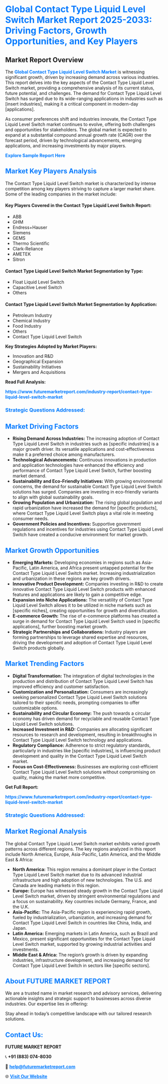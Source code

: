 <h1 style="color: #007BFF;">Global Contact Type Liquid Level Switch Market Report 2025-2033: Driving Factors, Growth Opportunities, and Key Players</h1>

<section id="overview">
<h2>Market Report Overview</h2>
<p>The <a href="https://www.futuremarketreport.com/industry-report/contact-type-liquid-level-switch-market" style="color: #007BFF; text-decoration: none;"><strong>Global Contact Type Liquid Level Switch Market</strong></a> is witnessing significant growth, driven by increasing demand across various industries. This report delves into the key aspects of the Contact Type Liquid Level Switch market, providing a comprehensive analysis of its current status, future potential, and challenges. The demand for Contact Type Liquid Level Switch has surged due to its wide-ranging applications in industries such as [insert industries], making it a critical component in modern-day [applications].</p>
<p>As consumer preferences shift and industries innovate, the Contact Type Liquid Level Switch market continues to evolve, offering both challenges and opportunities for stakeholders. The global market is expected to expand at a substantial compound annual growth rate (CAGR) over the forecast period, driven by technological advancements, emerging applications, and increasing investments by major players.</p>
</section>

<section id="overview">
<p><a href="https://www.futuremarketreport.com/request-sample/reportId=124636" style="color: #007BFF; text-decoration: none;"><strong>Explore Sample Report Here</strong></a></p>
</section>

<section id="key-players">
<h2 style="color: #007BFF;">Market Key Players Analysis</h2>
<p>The Contact Type Liquid Level Switch market is characterized by intense competition among key players striving to capture a larger market share. Some of the leading companies in the market include:</p>
<h4>Key Players Covered in the Contact Type Liquid Level Switch Report:</h4>
<ul><li>ABB</li><li>GHM</li><li>Endress+Hauser</li><li>Siemens</li><li>GEMS</li><li>Thermo Scientific</li><li>Clark-Reliance</li><li>AMETEK</li><li>Sitron</li></ul>
<h4>Contact Type Liquid Level Switch Market Segmentation by Type:</h4>
<ul><li>Float Liquid Level Switch</li><li>Capacitive Level Switch</li><li>Others</li></ul>

<h4>Contact Type Liquid Level Switch Market Segmentation by Application:</h4>
<ul><li>Petroleum Industry</li><li>Chemical Industry</li><li>Food Industry</li><li>Others</li><li>Contact Type Liquid Level Switch</li></ul>
<p><strong>Key Strategies Adopted by Market Players:</strong></p>
<ul>
<li>Innovation and R&D</li>
<li>Geographical Expansion</li>
<li>Sustainability Initiatives</li>
<li>Mergers and Acquisitions</li>
</ul>
</section>

<section>
<p><strong>Read Full Analysis: </strong></p><a href="https://www.futuremarketreport.com/industry-report/contact-type-liquid-level-switch-market" style="color: #007BFF; text-decoration: none;"><strong>https://www.futuremarketreport.com/industry-report/contact-type-liquid-level-switch-market</strong></a>
<h3 style="color: #007BFF;">Strategic Questions Addressed:</h3>
</section>

<section id="driving-factors">
<h2 style="color: #007BFF;">Market Driving Factors</h2>
<ul>
<li><strong>Rising Demand Across Industries:</strong> The increasing adoption of Contact Type Liquid Level Switch in industries such as [specific industries] is a major growth driver. Its versatile applications and cost-effectiveness make it a preferred choice among manufacturers.</li>
<li><strong>Technological Advancements:</strong> Continuous innovations in production and application technologies have enhanced the efficiency and performance of Contact Type Liquid Level Switch, further boosting market demand.</li>
<li><strong>Sustainability and Eco-Friendly Initiatives:</strong> With growing environmental concerns, the demand for sustainable Contact Type Liquid Level Switch solutions has surged. Companies are investing in eco-friendly variants to align with global sustainability goals.</li>
<li><strong>Growing Population and Urbanization:</strong> The rising global population and rapid urbanization have increased the demand for [specific products], where Contact Type Liquid Level Switch plays a vital role in meeting consumer needs.</li>
<li><strong>Government Policies and Incentives:</strong> Supportive government regulations and incentives for industries using Contact Type Liquid Level Switch have created a conducive environment for market growth.</li>
</ul>
</section>

<section id="growth-opportunities">
<h2 style="color: #007BFF;">Market Growth Opportunities</h2>
<ul>
<li><strong>Emerging Markets:</strong> Developing economies in regions such as Asia-Pacific, Latin America, and Africa present untapped potential for the Contact Type Liquid Level Switch market. Increasing industrialization and urbanization in these regions are key growth drivers.</li>
<li><strong>Innovative Product Development:</strong> Companies investing in R&D to create innovative Contact Type Liquid Level Switch products with enhanced features and applications are likely to gain a competitive edge.</li>
<li><strong>Expansion into Niche Applications:</strong> The versatility of Contact Type Liquid Level Switch allows it to be utilized in niche markets such as [specific niches], creating opportunities for growth and diversification.</li>
<li><strong>E-commerce Growth:</strong> The rise of e-commerce platforms has created a surge in demand for Contact Type Liquid Level Switch used in [specific applications], further boosting market growth.</li>
<li><strong>Strategic Partnerships and Collaborations:</strong> Industry players are forming partnerships to leverage shared expertise and resources, driving the development and adoption of Contact Type Liquid Level Switch products globally.</li>
</ul>
</section>

<section id="trending-factors">
<h2 style="color: #007BFF;">Market Trending Factors</h2>
<ul>
<li><strong>Digital Transformation:</strong> The integration of digital technologies in the production and distribution of Contact Type Liquid Level Switch has improved efficiency and customer satisfaction.</li>
<li><strong>Customization and Personalization:</strong> Consumers are increasingly seeking personalized Contact Type Liquid Level Switch solutions tailored to their specific needs, prompting companies to offer customizable options.</li>
<li><strong>Sustainability and Circular Economy:</strong> The push towards a circular economy has driven demand for recyclable and reusable Contact Type Liquid Level Switch solutions.</li>
<li><strong>Increased Investment in R&D:</strong> Companies are allocating significant resources to research and development, resulting in breakthroughs in Contact Type Liquid Level Switch technology and applications.</li>
<li><strong>Regulatory Compliance:</strong> Adherence to strict regulatory standards, particularly in industries like [specific industries], is influencing product development and quality in the Contact Type Liquid Level Switch market.</li>
<li><strong>Focus on Cost-Effectiveness:</strong> Businesses are exploring cost-efficient Contact Type Liquid Level Switch solutions without compromising on quality, making the market more competitive.</li>
</ul>
</section>

<section>
<p><strong>Get Full Report: </strong></p><a href="https://www.futuremarketreport.com/industry-report/contact-type-liquid-level-switch-market" style="color: #007BFF; text-decoration: none;"><strong>https://www.futuremarketreport.com/industry-report/contact-type-liquid-level-switch-market</strong></a>
<h3 style="color: #007BFF;">Strategic Questions Addressed:</h3>
</section>


<section id="regional-analysis">
<h2 style="color: #007BFF;">Market Regional Analysis</h2>
<p>The global Contact Type Liquid Level Switch market exhibits varied growth patterns across different regions. The key regions analyzed in this report include North America, Europe, Asia-Pacific, Latin America, and the Middle East & Africa:</p>
<ul>
<li><strong>North America:</strong> This region remains a dominant player in the Contact Type Liquid Level Switch market due to its advanced industrial infrastructure and high adoption of new technologies. The U.S. and Canada are leading markets in this region.</li>
<li><strong>Europe:</strong> Europe has witnessed steady growth in the Contact Type Liquid Level Switch market, driven by stringent environmental regulations and a focus on sustainability. Key countries include Germany, France, and the U.K.</li>
<li><strong>Asia-Pacific:</strong> The Asia-Pacific region is experiencing rapid growth, fueled by industrialization, urbanization, and increasing demand for Contact Type Liquid Level Switch in countries like China, India, and Japan.</li>
<li><strong>Latin America:</strong> Emerging markets in Latin America, such as Brazil and Mexico, present significant opportunities for the Contact Type Liquid Level Switch market, supported by growing industrial activities and investments.</li>
<li><strong>Middle East & Africa:</strong> The region’s growth is driven by expanding industries, infrastructure development, and increasing demand for Contact Type Liquid Level Switch in sectors like [specific sectors].</li>
</ul>
</section>

<footer>
<h2 style="color: #007BFF;">About FUTURE MARKET REPORT</h2>
<p>We are a trusted name in market research and advisory services, delivering actionable insights and strategic support to businesses across diverse industries. Our expertise lies in offering:</p>

<p>Stay ahead in today’s competitive landscape with our tailored research solutions.</p>

<h2 style="color: #007BFF;">Contact Us:</h2>
<p><strong>FUTURE MARKET REPORT</strong></p>
<p>📞 <strong>+91 (883) 074-8030</strong></p>
<p>📧 <strong><a href="mailto:help@futuremarketreport.com" style="color: #007BFF;">help@futuremarketreport.com</a></strong></p>
<p>🌐 <strong><a href="https://www.futuremarketreport.com/" style="color: #007BFF;">Visit Our Website</a></strong></p>
</footer>
